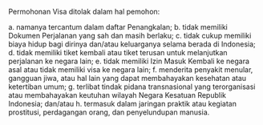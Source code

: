 Permohonan Visa ditolak dalam hal pemohon:

a. namanya tercantum dalam daftar Penangkalan;
b. tidak memiliki Dokumen Perjalanan yang sah dan masih berlaku;
c. tidak cukup memiliki biaya hidup bagi dirinya dan/atau keluarganya selama berada di Indonesia;
d. tidak memiliki tiket kembali atau tiket terusan untuk melanjutkan perjalanan ke negara lain;
e. tidak memiliki Izin Masuk Kembali ke negara asal atau tidak memiliki visa ke negara lain;
f. menderita penyakit menular, gangguan jiwa, atau hal lain yang dapat membahayakan kesehatan atau ketertiban umum;
g. terlibat tindak pidana transnasional yang terorganisasi atau membahayakan keutuhan wilayah Negara Kesatuan Republik Indonesia; dan/atau
h. termasuk dalam jaringan praktik atau kegiatan prostitusi, perdagangan orang, dan penyelundupan manusia.